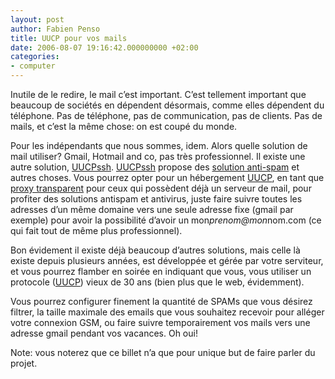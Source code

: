 ```yaml
---
layout: post
author: Fabien Penso
title: UUCP pour vos mails
date: 2006-08-07 19:16:42.000000000 +02:00
categories:
- computer
---
```

Inutile de le redire, le mail c’est important. C’est tellement important que beaucoup de sociétés en dépendent désormais, comme elles dépendent du téléphone. Pas de téléphone, pas de communication, pas de clients. Pas de mails, et c’est la même chose: on est coupé du monde.

Pour les indépendants que nous sommes, idem. Alors quelle solution de mail utiliser? Gmail, Hotmail and co, pas très professionnel. Il existe une autre solution, <a href="http://www2.uucpssh.org/">UUCPssh</a>. <a href="http://www2.uucpssh.org/">UUCPssh</a> propose des <a href="http://www2.uucpssh.org/">solution anti-spam</a> et autres choses. Vous pourrez opter pour un hébergement <a href="http://www2.uucpssh.org/">UUCP</a>, en tant que <a href="http://www2.uucpssh.org/">proxy transparent</a> pour ceux qui possèdent déjà un serveur de mail, pour profiter des solutions antispam et antivirus, juste faire suivre toutes les adresses d’un même domaine vers une seule adresse fixe (gmail par exemple) pour avoir la possibilité d’avoir un mon<em>prenom@mon</em>nom.com (ce qui fait tout de même plus professionnel).

Bon évidement il existe déjà beaucoup d’autres solutions, mais celle là existe depuis plusieurs années, est développée et gérée par votre serviteur, et vous pourrez flamber en soirée en indiquant que vous, vous utiliser un protocole (<a href="http://fr.wikipedia.org/wiki/UUCP">UUCP</a>) vieux de 30 ans (bien plus que le web, évidemment).

Vous pourrez configurer finement la quantité de SPAMs que vous désirez filtrer, la taille maximale des emails que vous souhaitez recevoir pour alléger votre connexion GSM, ou faire suivre temporairement vos mails vers une adresse gmail pendant vos vacances. Oh oui!

Note: vous noterez que ce billet n’a que pour unique but de faire parler du projet.
